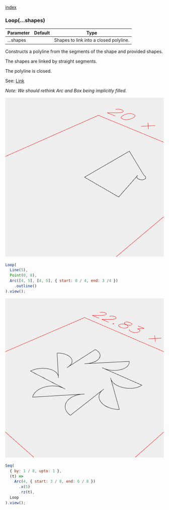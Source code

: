 [index](../../nb/api/index.md)
### Loop(...shapes)
Parameter|Default|Type
---|---|---
|...shapes||Shapes to link into a closed polyline.

Constructs a polyline from the segments of the shape and provided shapes.

The shapes are linked by straight segments.

The polyline is closed.

See: [Link](../../nb/api/Link.md)

_Note: We should rethink Arc and Box being implicitly filled._

![Image](Loop.md.$2.png)

```JavaScript
Loop(
  Line(5),
  Point(0, 8),
  Arc([4, 5], [4, 5], { start: 0 / 4, end: 3 /4 })
    .outline()
).view();
```

![Image](Loop.md.$3.png)

```JavaScript
Seq(
  { by: 1 / 8, upto: 1 },
  (t) =>
    Arc(4, { start: 3 / 8, end: 6 / 8 })
      .x(5)
      .rz(t),
  Loop
).view();
```

